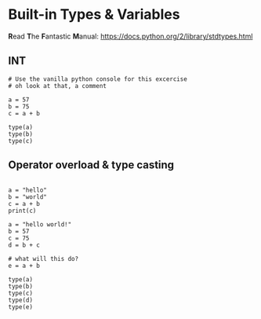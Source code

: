 # Built-in Types & Variables

**R**ead **T**he **F**antastic **M**anual:
https://docs.python.org/2/library/stdtypes.html

## INT

```
# Use the vanilla python console for this excercise
# oh look at that, a comment

a = 57
b = 75
c = a + b

type(a)
type(b)
type(c)
```

## Operator overload & type casting

```

a = "hello"
b = "world"
c = a + b
print(c)

a = "hello world!"
b = 57
c = 75
d = b + c

# what will this do?
e = a + b 

type(a)
type(b)
type(c)
type(d)
type(e)
```




